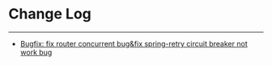 # Change Log
---

- [Bugfix: fix router concurrent bug&fix spring-retry circuit breaker not work bug](https://github.com/Tencent/spring-cloud-tencent/pull/677)
